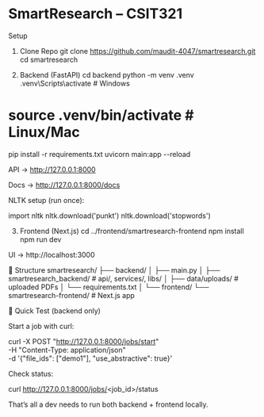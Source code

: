 # SmartResearch – CSIT321


Setup
1. Clone Repo
git clone https://github.com/maudit-4047/smartresearch.git
cd smartresearch

2. Backend (FastAPI)
cd backend
python -m venv .venv
.venv\Scripts\activate   # Windows
# source .venv/bin/activate   # Linux/Mac

pip install -r requirements.txt
uvicorn main:app --reload


API → http://127.0.0.1:8000

Docs → http://127.0.0.1:8000/docs

NLTK setup (run once):

import nltk
nltk.download('punkt')
nltk.download('stopwords')

3. Frontend (Next.js)
cd ../frontend/smartresearch-frontend
npm install
npm run dev


UI → http://localhost:3000

📂 Structure
smartresearch/
├── backend/
│   ├── main.py
│   ├── smartresearch_backend/   # api/, services/, libs/
│   ├── data/uploads/            # uploaded PDFs
│   └── requirements.txt
│
└── frontend/
    └── smartresearch-frontend/  # Next.js app

🔧 Quick Test (backend only)

Start a job with curl:

curl -X POST "http://127.0.0.1:8000/jobs/start" \
     -H "Content-Type: application/json" \
     -d '{"file_ids": ["demo1"], "use_abstractive": true}'


Check status:

curl http://127.0.0.1:8000/jobs/<job_id>/status


That’s all a dev needs to run both backend + frontend locally.
